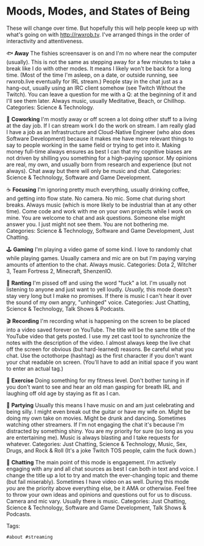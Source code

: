# Moods, Modes, and States of Being

These will change over time. But hopefully this will help people keep up
with what's going on with <http://rwxrob.tv>. I've arranged things in
the order of interactivity and attentiveness.

🐟 **Away** The fishies screensaver is on and I'm no where near the computer (usually). This is not the same as stepping away for a few minutes to take a break like I do with other modes. It means I likely won't be back for a long time. (Most of the time I'm asleep, on a date, or outside running, see rwxrob.live eventually for IRL stream.) People stay in the chat just as a hang-out, usually using an IRC client somehow (see Twitch Without the Twitch). You can leave a question for me with a Q: at the beginning of it and I'll see them later. Always music, usually Meditative, Beach, or Chillhop. Categories: Science & Technology.

🏢 **Coworking** I'm mostly away or off screen a lot doing other stuff to a living at the day job. If I can stream work I do the work on stream. I am really glad I have a job as an Infrastructure and Cloud-Native Engineer (who also does Software Development) because it makes me have more relevant things to say to people working in the same field or trying to get into it. Making money full-time always ensures as best I can that my cognitive biases are not driven by shilling you something for a high-paying sponsor. My opinions are real, my own, and usually born from research and experience (but not always). Chat away but there will only be music and chat. Categories: Science & Technology, Software and Game Development.

☕ **Focusing** I'm ignoring pretty much everything, usually drinking coffee, and getting into flow state. No camera. No mic. Some chat during short breaks. Always music (which is more likely to be industrial than at any other time). Come code and work with me on your own projects while I work on mine. You are welcome to chat and ask questions. Someone else might answer you. I just might not see them. You are not bothering me. Categories: Science & Technology, Software and Game Development, Just Chatting.

🕹️  **Gaming** I'm playing a video game of some kind. I love to randomly chat while playing games. Usually camera and mic are on but I'm paying varying amounts of attention to the chat. Always music. Categories: Dota 2, Witcher 3, Team Fortress 2, Minecraft, ShenzenIO.

🤬 **Ranting** I'm pissed off and using the word "fuck" a lot. I'm usually not listening to anyone and just want to yell loudly. *Usually,* this mode doesn't stay very long but I make no promises. If there is music I can't hear it over the sound of my own angry, "unhinged" voice. Categories: Just Chatting, Science & Technology, Talk Shows & Podcasts.

🎬 **Recording** I'm recording what is happening on the screen to be placed into a video saved forever on YouTube. The title will be the same title of the YouTube video that gets posted. I use my zet cast tool to synchronize the notes with the description of the video. I almost always keep the live chat off the screen for obvious (but hard-learned) reasons. Be careful what you chat. Use the octothorpe (hashtag) as the first character if you don't want your chat readable on screen. (You'll have to add an initial space if you want to enter an actual tag.)

👟 **Exercise** Doing something for my fitness level. Don't bother tuning in if you don't want to see and hear an old man gasping for breath IRL and laughing off old age by staying as fit as I can.

🎉 **Partying** Usually this means I have music on and am just celebrating and being silly. I might even break out the guitar or have my wife on. Might be doing my own take on movies. Might be drunk and dancing. Sometimes watching other streamers. If I'm not engaging the chat it's because I'm distracted by something shiny. You are my priority for sure (so long as you are entertaining me). Music is always blasting and I take requests for whatever. Categories: Just Chatting, Science & Technology, Music, Sex, Drugs, and Rock & Roll (It's a joke Twitch TOS people, calm the fuck down.)

💬 **Chatting** The main point of this mode is engagement. I'm actively engaging with any and all chat sources as best I can both in text and voice. I change the title up a lot to try and match the ever-changing topic and theme (but fail miserably). Sometimes I have video on as well. During this mode *you* are the priority above everything else, be it AMA or otherwise. Feel free to throw your own ideas and opinions and questions out for us to discuss. Camera and mic vary. Usually there is music. Categories: Just Chatting, Science & Technology, Software and Game Development, Talk Shows & Podcasts.

Tags:

    #about #streaming
